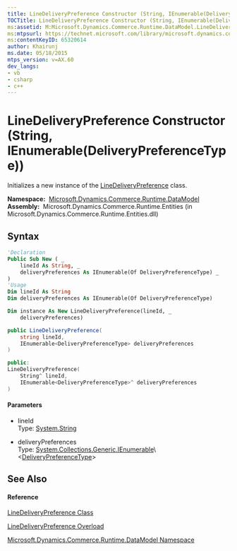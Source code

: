 ```yaml
---
title: LineDeliveryPreference Constructor (String, IEnumerable(DeliveryPreferenceType)) (Microsoft.Dynamics.Commerce.Runtime.DataModel)
TOCTitle: LineDeliveryPreference Constructor (String, IEnumerable(DeliveryPreferenceType))
ms:assetid: M:Microsoft.Dynamics.Commerce.Runtime.DataModel.LineDeliveryPreference.#ctor(System.String,System.Collections.Generic.IEnumerable{Microsoft.Dynamics.Commerce.Runtime.DataModel.DeliveryPreferenceType})
ms:mtpsurl: https://technet.microsoft.com/library/microsoft.dynamics.commerce.runtime.datamodel.linedeliverypreference.linedeliverypreference(v=AX.60)
ms:contentKeyID: 65320614
author: Khairunj
ms.date: 05/18/2015
mtps_version: v=AX.60
dev_langs:
- vb
- csharp
- c++
---
```


# LineDeliveryPreference Constructor (String, IEnumerable(DeliveryPreferenceType))

Initializes a new instance of the [LineDeliveryPreference](linedeliverypreference-class-microsoft-dynamics-commerce-runtime-datamodel.md) class.

**Namespace:**  [Microsoft.Dynamics.Commerce.Runtime.DataModel](microsoft-dynamics-commerce-runtime-datamodel-namespace.md)  
**Assembly:**  Microsoft.Dynamics.Commerce.Runtime.Entities (in Microsoft.Dynamics.Commerce.Runtime.Entities.dll)

## Syntax

``` vb
'Declaration
Public Sub New ( _
    lineId As String, _
    deliveryPreferences As IEnumerable(Of DeliveryPreferenceType) _
)
'Usage
Dim lineId As String
Dim deliveryPreferences As IEnumerable(Of DeliveryPreferenceType)

Dim instance As New LineDeliveryPreference(lineId, _
    deliveryPreferences)
```

``` csharp
public LineDeliveryPreference(
    string lineId,
    IEnumerable<DeliveryPreferenceType> deliveryPreferences
)
```

``` c++
public:
LineDeliveryPreference(
    String^ lineId, 
    IEnumerable<DeliveryPreferenceType>^ deliveryPreferences
)
```

#### Parameters

  - lineId  
    Type: [System.String](https://technet.microsoft.com/library/s1wwdcbf\(v=ax.60\))  

<!-- end list -->

  - deliveryPreferences  
    Type: [System.Collections.Generic.IEnumerable](https://technet.microsoft.com/library/9eekhta0\(v=ax.60\))\<[DeliveryPreferenceType](deliverypreferencetype-enumeration-microsoft-dynamics-commerce-runtime-datamodel.md)\>  

## See Also

#### Reference

[LineDeliveryPreference Class](linedeliverypreference-class-microsoft-dynamics-commerce-runtime-datamodel.md)

[LineDeliveryPreference Overload](linedeliverypreference-constructor-microsoft-dynamics-commerce-runtime-datamodel.md)

[Microsoft.Dynamics.Commerce.Runtime.DataModel Namespace](microsoft-dynamics-commerce-runtime-datamodel-namespace.md)

